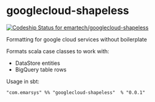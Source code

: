 # googlecloud-shapeless
[ ![Codeship Status for emartech/googlecloud-shapeless](https://app.codeship.com/projects/40ea3600-7e64-0134-56d1-42c59cf9d92c/status?branch=master)](https://app.codeship.com/projects/181633)

Formatting for google cloud services without boilerplate

Formats scala case classes to work with:
 - DataStore entities
 - BigQuery table rows


Usage in sbt:

```"com.emarsys" %% "googlecloud-shapeless"  % "0.0.1" ```
